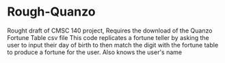 # Rough-Quanzo
Rought draft of CMSC 140 project,
Requires the download of the Quanzo Fortune Table csv file
This code replicates a fortune teller by asking the user to input their day of birth to then match the digit with the fortune table to produce a fortune for the user. Also knows the user's name
